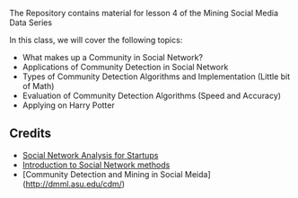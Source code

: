 The Repository contains material for lesson 4 of the Mining Social Media Data Series

In this class, we will cover the following topics:

- What makes up a Community in Social Network?
- Applications of Community Detection in Social Network
- Types of Community Detection Algorithms and Implementation (Little bit of Math)
- Evaluation of Community Detection Algorithms (Speed and Accuracy)
- Applying on Harry Potter 

Credits
---------
* [Social Network Analysis for Startups](https://github.com/maksim2042/SNABook)
* [Introduction to Social Network methods](http://faculty.ucr.edu/~hanneman/nettext/index.html)
* [Community Detection and Mining in Social Meida] (http://dmml.asu.edu/cdm/)




